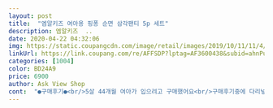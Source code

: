 ```yaml
---
layout: post 
title:  "엠알키즈 여아용 핑퐁 순면 삼각팬티 5p 세트" 
description: 엠알키즈  ..
date: 2020-04-22 04:32:06 
img: https://static.coupangcdn.com/image/retail/images/2019/10/11/11/4/9fd620c9-32f7-4b16-8505-cf90e874ea9a.jpg 
linkUrl: https://link.coupang.com/re/AFFSDP?lptag=AF3600438&subid=ahnPublicAsk&pageKey=318334258&itemId=1016261152&vendorItemId=5452670683&traceid=V0-113-e25bfdab4b0d4930 
categories: [1004] 
color: BD24A9 
price: 6900 
author: Ask View Shop 
cont:  "●구매후기●<br/>5살 44개월 여아가 입으려고 구매했어요<br/>구매후기중에 다리넣는 구멍 두개가 짝짝이라는 글이 있어서 급히 확인해봤더니 다섯 벌 중 별팬티가 좌우불균형이네요ㅜㅜ 면이 좋고 싸게사서 그냥 입히려고하는데... <br/> 기분은 좀.<br/>그래요ㅠㅠ<br/>디자인이랑 색감이 너무 이쁘네요 그런데 냄새가 좀 심해요 ㅜㅜ 손빨래해서도 냄새가 아직 나는데 건조해보고 다시 확인해 봐야겠습니다 키큰 초1이라서 75시켰는데 사이즈 좋아보여요 속옷은 크게 입는거 아니라고 그래서 거의 맞게 시킨거 같은데 그래도 속옷이 크면 편하긴  하더라구요ㅋㅋㅋ<br/>배송온 다섯개 모두 다 이쁘고 귀여워요<br/>소재도 보들보들해서 촉감도 좋아요<br/>아기 배변교육 하려고 샀는데 자기꺼 택배왔다고 좋아하면서 구경하네요ㅋ 친정엄마가 보시고는 면 좋다하시네요.<br/> 어서 기저귀떼고 입히고싶어요<br/>안쪽 마감도 부드럽게 되어 있어 불편하지 않다고 하네요<br/>안쪽 아래는 동일 소재로 두겹으로 되어 있네요<br/>키는 100cm에 15kg보통 체격이랍니다<br/>택배 오자마자 열어서 좋아하더라구요<br/>한번 세탁하고 입자는데 이쁘다며 바로 입어 보더라구요<br/>" 
---
```

